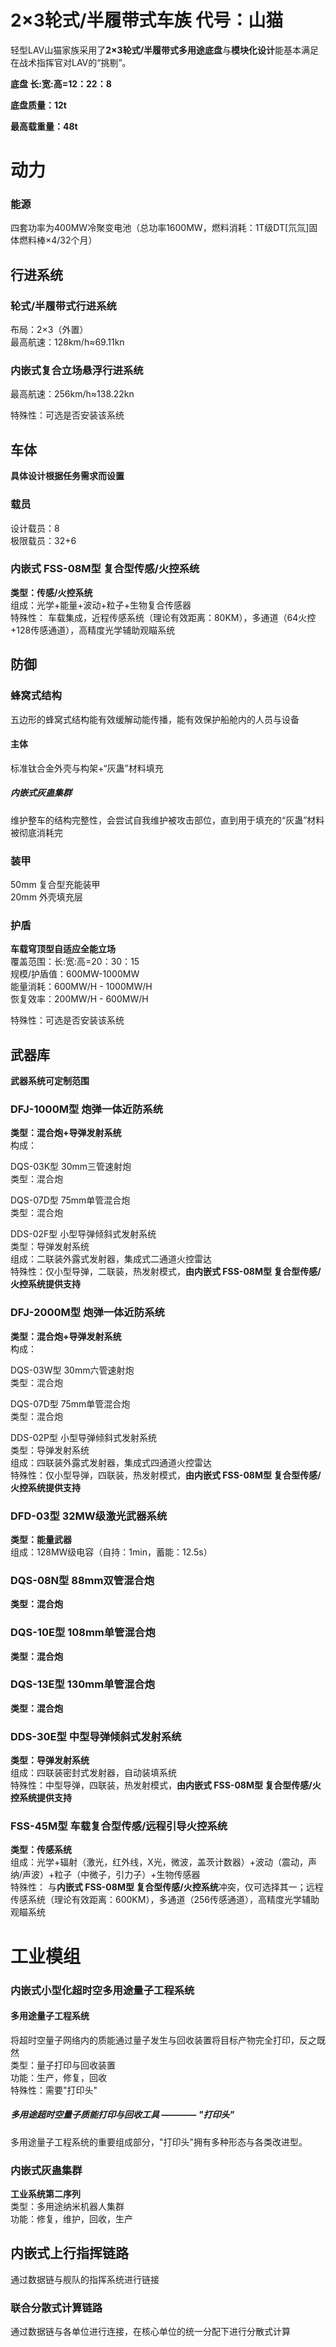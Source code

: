 # 2×3轮式/半履带式车族 代号：山猫



轻型LAV山猫家族采用了**2×3轮式/半履带式多用途底盘**与**模块化设计**能基本满足在战术指挥官对LAV的“挑剔”。

**底盘 长:宽:高=12：22：8**

**底盘质量：12t**

**最高载重量：48t**

# 动力

### 能源

四套功率为400MW冷聚变电池（总功率1600MW，燃料消耗：1T级DT[氘氚]固体燃料棒×4/32个月）

## 行进系统

### 轮式/半履带式行进系统

布局：2×3（外置）  
最高航速：128km/h≈69.11kn

### 内嵌式复合立场悬浮行进系统

最高航速：256km/h≈138.22kn  

特殊性：可选是否安装该系统

## 车体

**具体设计根据任务需求而设置**

### 载员

设计载员：8  
极限载员：32+6

### 内嵌式 FSS-08M型 复合型传感/火控系统

**类型：传感/火控系统**  
组成：光学+能量+波动+粒子+生物复合传感器  
特殊性：
车载集成，近程传感系统（理论有效距离：80KM），多通道（64火控+128传感通道），高精度光学辅助观瞄系统

## 防御

### 蜂窝式结构
五边形的蜂窝式结构能有效缓解动能传播，能有效保护船舱内的人员与设备

#### 主体

标准钛合金外壳与构架+“灰蛊”材料填充

##### 内嵌式灰蛊集群

维护整车的结构完整性，会尝试自我维护被攻击部位，直到用于填充的“灰蛊”材料被彻底消耗完

### 装甲

50mm 复合型充能装甲  
20mm 外壳填充层

### 护盾

**车载穹顶型自适应全能立场**   
覆盖范围：长:宽:高=20：30：15  
规模/护盾值：600MW-1000MW  
能量消耗：600MW/H - 1000MW/H  
恢复效率：200MW/H - 600MW/H  

特殊性：可选是否安装该系统

## 武器库

**武器系统可定制范围**

### DFJ-1000M型 炮弹一体近防系统

**类型：混合炮+导弹发射系统**  
构成：

DQS-03K型 30mm三管速射炮  
类型：混合炮

DQS-07D型 75mm单管混合炮  
类型：混合炮

DDS-02F型 小型导弹倾斜式发射系统  
类型：导弹发射系统  
组成：二联装外露式发射器，集成式二通道火控雷达  
特殊性：仅小型导弹，二联装，热发射模式，**由内嵌式 FSS-08M型 复合型传感/火控系统提供支持**

### DFJ-2000M型 炮弹一体近防系统
**类型：混合炮+导弹发射系统**  
构成：

DQS-03W型 30mm六管速射炮  
类型：混合炮

DQS-07D型 75mm单管混合炮  
类型：混合炮

DDS-02P型 小型导弹倾斜式发射系统  
类型：导弹发射系统  
组成：四联装外露式发射器，集成式四通道火控雷达  
特殊性：仅小型导弹，四联装，热发射模式，**由内嵌式 FSS-08M型 复合型传感/火控系统提供支持**

### DFD-03型 32MW级激光武器系统

**类型：能量武器**  
组成：128MW级电容（自持：1min，蓄能：12.5s）  

### DQS-08N型 88mm双管混合炮

**类型：混合炮**

### DQS-10E型 108mm单管混合炮

**类型：混合炮**

### DQS-13E型 130mm单管混合炮

**类型：混合炮**

### DDS-30E型 中型导弹倾斜式发射系统

**类型：导弹发射系统**  
组成：四联装密封式发射器，自动装填系统  
特殊性：中型导弹，四联装，热发射模式，**由内嵌式 FSS-08M型 复合型传感/火控系统提供支持**

### FSS-45M型 车载复合型传感/远程引导火控系统

**类型：传感系统**  
组成：光学+辐射（激光，红外线，X光，微波，盖茨计数器）+波动（震动，声纳/声波）+粒子（中微子，引力子）+生物传感器  
特殊性：
与**内嵌式 FSS-08M型 复合型传感/火控系统**冲突，仅可选择其一；远程传感系统（理论有效距离：600KM），多通道（256传感通道），高精度光学辅助观瞄系统

# 工业模组

### 内嵌式小型化超时空多用途量子工程系统

#### 多用途量子工程系统

将超时空量子网络内的质能通过量子发生与回收装置将目标产物完全打印，反之既然  
类型：量子打印与回收装置  
功能：生产，修复，回收  
特殊性：需要"打印头"

##### 多用途超时空量子质能打印与回收工具 ———— "打印头"

多用途量子工程系统的重要组成部分，"打印头"拥有多种形态与各类改进型。

### 内嵌式灰蛊集群

**工业系统第二序列**  
类型：多用途纳米机器人集群  
功能：修复，维护，回收，生产  

## 内嵌式上行指挥链路

通过数据链与舰队的指挥系统进行链接

### 联合分散式计算链路

通过数据链与各单位进行连接，在核心单位的统一分配下进行分散式计算

